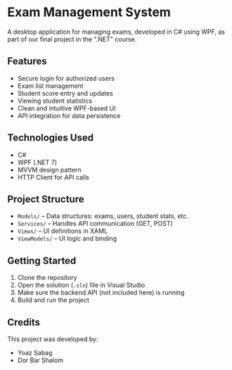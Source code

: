 # Exam Management System

A desktop application for managing exams, developed in C# using WPF, as part of our final project in the ".NET" course.

## Features

- Secure login for authorized users
- Exam list management
- Student score entry and updates
- Viewing student statistics
- Clean and intuitive WPF-based UI
- API integration for data persistence

## Technologies Used

- C#
- WPF (.NET 7)
- MVVM design pattern
- HTTP Client for API calls

## Project Structure

- `Models/` – Data structures: exams, users, student stats, etc.
- `Services/` – Handles API communication (GET, POST)
- `Views/` – UI definitions in XAML
- `ViewModels/` – UI logic and binding

## Getting Started

1. Clone the repository  
2. Open the solution (`.sln`) file in Visual Studio  
3. Make sure the backend API (not included here) is running  
4. Build and run the project  

## Credits

This project was developed by:
- Yoaz Sabag 
- Dor Bar Shalom 

